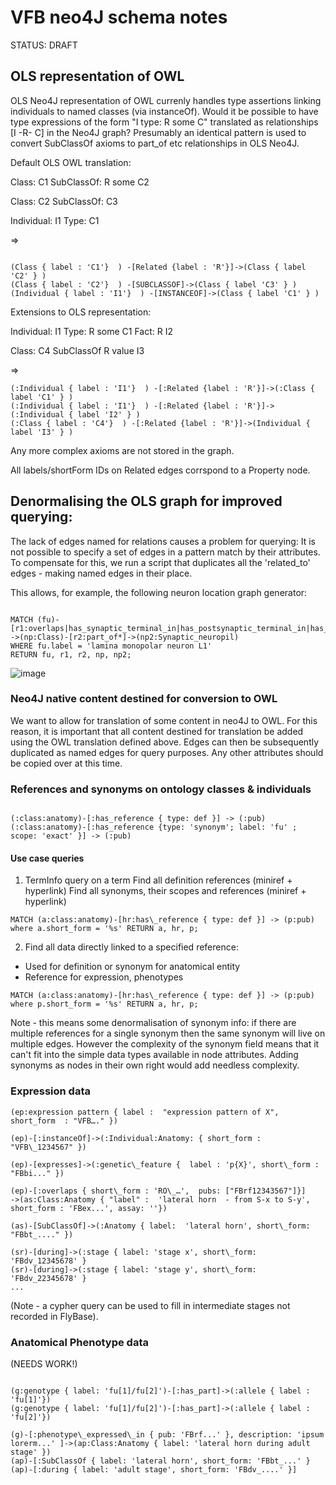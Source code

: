 #  VFB neo4J schema notes

STATUS: DRAFT

## OLS representation of OWL
OLS Neo4J representation of OWL currenly handles type assertions linking individuals to named classes (via instanceOf).  Would it be possible to have type expressions of the form "I type: R some C" translated as relationships [I -R- C] in the Neo4J graph?  Presumably an identical pattern is used to convert SubClassOf axioms to part_of etc relationships in OLS Neo4J.  


Default OLS OWL translation:

Class: C1
   SubClassOf: R some C2

Class: C2 
   SubClassOf: C3

Individual: I1
  Type: C1

=> 

~~~~~~~.cql

(Class { label : 'C1'}  ) -[Related {label : 'R'}]->(Class { label 'C2' } )
(Class { label : 'C2'}  ) -[SUBCLASSOF]->(Class { label 'C3' } )
(Individual { label : 'I1'}  ) -[INSTANCEOF]->(Class { label 'C1' } )

~~~~~~~~

Extensions to OLS representation:

Individual: I1
   Type: R some C1 
Fact:  R I2

Class: C4
   SubClassOf R value I3

=> 

~~~~~~~.cql
(:Individual { label : 'I1'}  ) -[:Related {label : 'R'}]->(:Class { label 'C1' } )
(:Individual { label : 'I1'}  ) -[:Related {label : 'R'}]->(:Individual { label 'I2' } )  
(:Class { label : 'C4'}  ) -[:Related {label : 'R'}]->(Individual { label 'I3' } )
~~~~~~~~~

Any more complex axioms are not stored in the graph.

All labels/shortForm IDs on Related edges corrspond to a Property node.

## Denormalising the OLS graph for improved querying:

The lack of edges named for relations causes a problem for querying:  It is not possible to specify a set of edges in a pattern match by their attributes.  To compensate for this, we run a script that duplicates all the 'related_to' edges - making named edges in their place.  

This allows, for example, the following neuron location graph generator:

~~~~~.cql

MATCH (fu)-[r1:overlaps|has_synaptic_terminal_in|has_postsynaptic_terminal_in|has_presynaptic_terminal_in]
->(np:Class)-[r2:part_of*]->(np2:Synaptic_neuropil) 
WHERE fu.label = 'lamina monopolar neuron L1' 
RETURN fu, r1, r2, np, np2;

~~~~~~~~~

![image](https://cloud.githubusercontent.com/assets/112839/11816078/a753fd36-a346-11e5-8b71-5d054ca5d452.png)

### Neo4J native content destined for conversion to OWL

We want to allow for translation of some content in neo4J to OWL.  For this reason, it is important that all content destined for translation be added using the OWL translation defined above.  Edges can then be subsequently duplicated as named edges for query purposes.  Any other attributes should be copied over at this time.

### References and synonyms on ontology classes & individuals

~~~~~~.cql

(:class:anatomy)-[:has_reference { type: def }] -> (:pub)
(:class:anatomy)-[:has_reference {type: 'synonym'; label: 'fu' ; scope: 'exact' }] -> (:pub)

~~~~~~~

#### Use case queries

1. TermInfo query on a term
Find all definition references (miniref + hyperlink)
Find all synonyms, their scopes and references (miniref + hyperlink)

~~~~~.cql
MATCH (a:class:anatomy)-[hr:has\_reference { type: def }] -> (p:pub) where a.short_form = '%s' RETURN a, hr, p;
~~~~~

2. Find all data directly linked to a specified reference:
 - Used for definition or synonym for anatomical entity
 - Reference for expression, phenotypes

~~~~~~.cql
MATCH (a:class:anatomy)-[hr:has\_reference { type: def }] -> (p:pub) where p.short_form = '%s' RETURN a, hr, p;
~~~~~~

Note - this means some denormalisation of synonym info:  if there are multiple references for a single synonym then the same synonym will live on multiple edges.  However the complexity of the synonym field means that it can't fit into the simple data types available in node attributes.  Adding synonyms as nodes in their own right would add needless complexity.


### Expression data

~~~~ .cql
(ep:expression pattern { label :  "expression pattern of X", short_form  : "VFB…." }) 

(ep)-[:instanceOf]->(:Individual:Anatomy: { short_form : "VFB\_1234567" })

(ep)-[expresses]->(:genetic\_feature {  label : 'p{X}', short\_form : "FBbi..." })

(ep)-[:overlaps { short\_form : 'RO\_…',  pubs: ["FBrf12343567"]}]
->(as:Class:Anatomy { "label" :  'lateral horn  - from S-x to S-y', short_form : 'FBex...', assay: ''})

(as)-[SubClassOf]->(:Anatomy { label:  'lateral horn', short\_form: "FBbt_...." })

(sr)-[during]->(:stage { label: 'stage x', short\_form: 'FBdv_12345678' }
(sr)-[during]->(:stage { label: 'stage y', short\_form: 'FBdv_22345678' }
...
~~~~~

(Note - a cypher query can be used to fill in intermediate stages not recorded in FlyBase).

### Anatomical Phenotype data

(NEEDS WORK!)

~~~~~~.cql

(g:genotype { label: 'fu[1]/fu[2]')-[:has_part]->(:allele { label : 'fu[1]'})
(g:genotype { label: 'fu[1]/fu[2]')-[:has_part]->(:allele { label : 'fu[2]'})

(g)-[:phenotype\_expressed\_in { pub: 'FBrf...' }, description: 'ipsum lorerm...' ]->(ap:Class:Anatomy { label: 'lateral horn during adult stage' })
(ap)-[:SubClassOf { label: 'lateral horn', short_form: 'FBbt_...' }
(ap)-[:during { label: 'adult stage', short_form: 'FBdv_....' }]

~~~~~~~~

